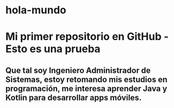 # hola-mundo
# Mi primer repositorio en GitHub - Esto es una prueba
## Que tal soy Ingeniero Administrador de Sistemas, estoy retomando mis estudios en programación, me interesa aprender Java y Kotlin para desarrollar apps móviles.
